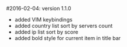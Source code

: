 
#2016-02-04: version 1.1.0

  * added VIM keybindings
  * added country list sort by servers count
  * added ip list sort by score
  * added bold style for current item in title bar
